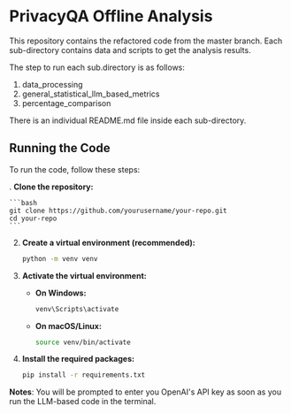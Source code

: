 # PrivacyQA Offline Analysis

This repository contains the refactored code from the master branch. Each sub-directory contains data and 
scripts to get the analysis results.

The step to run each sub.directory is as follows:

1. data_processing 
2. general_statistical_llm_based_metrics
3. percentage_comparison

There is an individual README.md file inside each sub-directory.

## Running the Code

To run the code, follow these steps:

. **Clone the repository:**

    ```bash
    git clone https://github.com/yourusername/your-repo.git
    cd your-repo
    ```

2. **Create a virtual environment (recommended):**

    ```bash
    python -m venv venv
    ```

3. **Activate the virtual environment:**

    - **On Windows:**

        ```bash
        venv\Scripts\activate
        ```

    - **On macOS/Linux:**

        ```bash
        source venv/bin/activate
        ```

4. **Install the required packages:**

    ```bash
    pip install -r requirements.txt
    ```

**Notes**:
You will be prompted to enter you OpenAI's API key as soon as you run the LLM-based code in the terminal.

